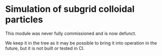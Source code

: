 # Simulation of subgrid colloidal particles

This module was never fully commissioned and is now defunct.

We keep it in the tree as it may be possible to bring it into operation in the future, but it is not built or tested in CI.
